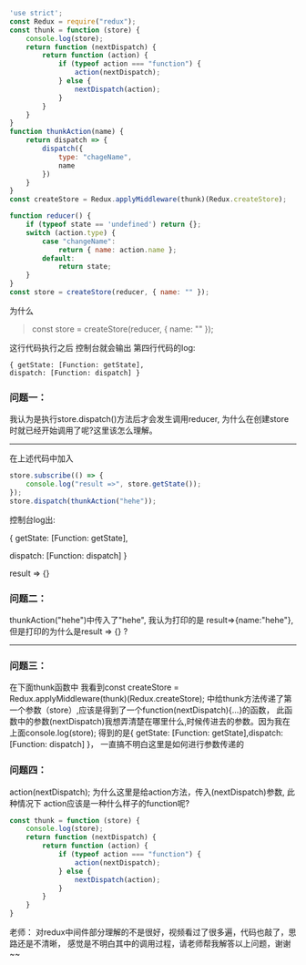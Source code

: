 ```js
'use strict';
const Redux = require("redux");
const thunk = function (store) {
    console.log(store);
    return function (nextDispatch) {
        return function (action) {
            if (typeof action === "function") {
                action(nextDispatch);
            } else {
                nextDispatch(action);
            }
        }
    }
}
function thunkAction(name) {
    return dispatch => {
        dispatch({
            type: "chageName",
            name
        })
    }
}
const createStore = Redux.applyMiddleware(thunk)(Redux.createStore);

function reducer() {
    if (typeof state == 'undefined') return {};
    switch (action.type) {
        case "changeName":
            return { name: action.name };
        default:
            return state;
    }
}
const store = createStore(reducer, { name: "" });
```

为什么

> const store = createStore(reducer, { name: "" });

这行代码执行之后 控制台就会输出 第四行代码的log:


    { getState: [Function: getState],
    dispatch: [Function: dispatch] }


### 问题一：
我认为是执行store.dispatch()方法后才会发生调用reducer,
为什么在创建store时就已经开始调用了呢?这里该怎么理解。

-----------------------------------------------------------
在上述代码中加入
```js
store.subscribe(() => {
    console.log("result =>", store.getState());
});
store.dispatch(thunkAction("hehe"));
```
控制台log出:

{ getState: [Function: getState],

  dispatch: [Function: dispatch] }

result => {}

### 问题二： 
thunkAction("hehe")中传入了"hehe",
我认为打印的是 result=>{name:"hehe"},
但是打印的为什么是result => {} ?

--------------------------------------------------------------

### 问题三：
在下面thunk函数中
我看到const createStore = Redux.applyMiddleware(thunk)(Redux.createStore);
中给thunk方法传递了第一个参数（store）,应该是得到了一个function(nextDispatch){...}的函数，
此函数中的参数(nextDispatch)我想弄清楚在哪里什么,时候传进去的参数。因为我在上面console.log(store);
得到的是{ getState: [Function: getState],dispatch: [Function: dispatch] }，
一直搞不明白这里是如何进行参数传递的

### 问题四：
action(nextDispatch); 为什么这里是给action方法，传入(nextDispatch)参数,
此种情况下 action应该是一种什么样子的function呢?

```js
const thunk = function (store) {
    console.log(store);
    return function (nextDispatch) {
        return function (action) {
            if (typeof action === "function") {
                action(nextDispatch);
            } else {
                nextDispatch(action);
            }
        }
    }
}
```

老师：
    对redux中间件部分理解的不是很好，视频看过了很多遍，代码也敲了，思路还是不清晰，
    感觉是不明白其中的调用过程，请老师帮我解答以上问题，谢谢~~